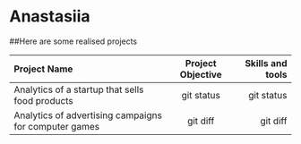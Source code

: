 # Anastasiia

##Here are some realised projects

| Project Name | Project Objective | Skills and tools |
| :---         |     :---:         |          ---:    |
| Analytics of a startup that sells food products  | git status        | git status       |
| Analytics of advertising campaigns for computer games    | git diff          | git diff         |
